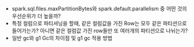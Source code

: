 - spark.sql.files.maxPartitionBytes와 spark.default.parallelism 중 어떤 것의 우선순위가 더 높을까?
- 특정 컬럼으로 파티셔닝을 할때, 같은 컬럼값을 가진 Row는 모두 같은 파티션으로 들어가는가? 아니면 같은 컬럼값 가진 row들만 또 여러개의 파티션으로 나뉘는가?
- 일반 gc와 g1 Gc의 차이점 및 g1 gc 적용 방법

[//]: # (    - TODO)